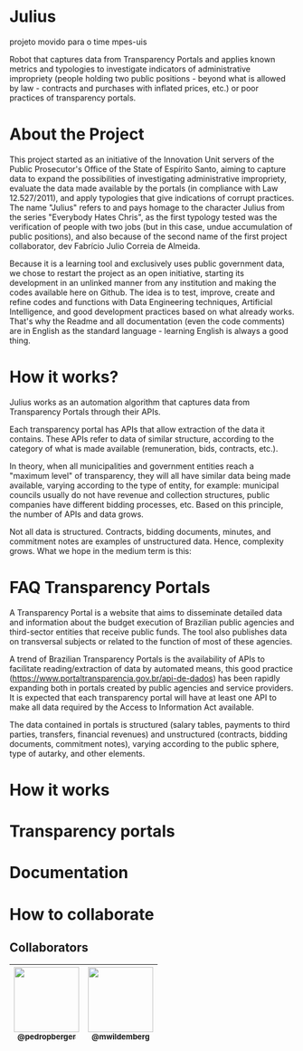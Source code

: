 # Julius

projeto movido para o time mpes-uis

Robot that captures data from Transparency Portals and applies known metrics and typologies to investigate indicators of administrative impropriety (people holding two public positions - beyond what is allowed by law - contracts and purchases with inflated prices, etc.) or poor practices of transparency portals.

# About the Project

This project started as an initiative of the Innovation Unit servers of the Public Prosecutor's Office of the State of Espírito Santo, aiming to capture data to expand the possibilities of investigating administrative impropriety, evaluate the data made available by the portals (in compliance with Law 12.527/2011), and apply typologies that give indications of corrupt practices. The name "Julius" refers to and pays homage to the character Julius from the series "Everybody Hates Chris", as the first typology tested was the verification of people with two jobs (but in this case, undue accumulation of public positions), and also because of the second name of the first project collaborator, dev Fabrício Julio Correia de Almeida.

Because it is a learning tool and exclusively uses public government data, we chose to restart the project as an open initiative, starting its development in an unlinked manner from any institution and making the codes available here on Github. The idea is to test, improve, create and refine codes and functions with Data Engineering techniques, Artificial Intelligence, and good development practices based on what already works. That's why the Readme and all documentation (even the code comments) are in English as the standard language - learning English is always a good thing.

# How it works?

Julius works as an automation algorithm that captures data from Transparency Portals through their APIs.

Each transparency portal has APIs that allow extraction of the data it contains. These APIs refer to data of similar structure, according to the category of what is made available (remuneration, bids, contracts, etc.).

In theory, when all municipalities and government entities reach a "maximum level" of transparency, they will all have similar data being made available, varying according to the type of entity, for example: municipal councils usually do not have revenue and collection structures, public companies have different bidding processes, etc. Based on this principle, the number of APIs and data grows.

Not all data is structured. Contracts, bidding documents, minutes, and commitment notes are examples of unstructured data. Hence, complexity grows. What we hope in the medium term is this:

# FAQ Transparency Portals

A Transparency Portal is a website that aims to disseminate detailed data and information about the budget execution of Brazilian public agencies and third-sector entities that receive public funds. The tool also publishes data on transversal subjects or related to the function of most of these agencies.

A trend of Brazilian Transparency Portals is the availability of APIs to facilitate reading/extraction of data by automated means, this good practice (https://www.portaltransparencia.gov.br/api-de-dados) has been rapidly expanding both in portals created by public agencies and service providers. It is expected that each transparency portal will have at least one API to make all data required by the Access to Information Act available.

The data contained in portals is structured (salary tables, payments to third parties, transfers, financial revenues) and unstructured (contracts, bidding documents, commitment notes), varying according to the public sphere, type of autarky, and other elements.

# How it works

# Transparency portals

# Documentation

# How to collaborate

## Collaborators

| [<img src="https://github.com/pedropberger.png?size=115" width=115><br><sub>@pedropberger</sub>](https://github.com/pedropberger) | [<img src="https://github.com/mwildemberg.png?size=115" width=115><br><sub>@mwildemberg</sub>](https://github.com/mwildemberg) |
| :---: | :---: |
